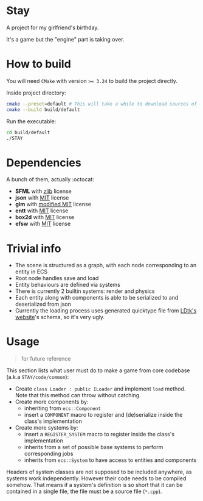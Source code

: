 # Stay

A project for my girlfriend's birthday.

It's a game but the "engine" part is taking over.

# How to build
You will need `CMake` with version `>= 3.24` to build the project directly.

Inside project directory:
```sh
cmake --preset=default # This will take a while to download sources of dependencies
cmake --build build/default
```
Run the executable:
```sh
cd build/default
./STAY
```

# Dependencies

A bunch of them, actually :octocat:
* **SFML** with [zlib](https://github.com/SFML/SFML/blob/2.6.x/license.md) license
* **json** with [MIT](https://github.com/nlohmann/json/blob/develop/LICENSE.MIT) license
* **glm** with [modified MIT](https://github.com/g-truc/glm/blob/master/manual.md#-licenses) license
* **entt** with [MIT](https://github.com/skypjack/entt/blob/v3.12.x/LICENSE) license
* **box2d** with [MIT](https://github.com/erincatto/box2d/blob/main/LICENSE) license
* **efsw** with [MIT](https://github.com/SpartanJ/efsw/blob/master/LICENSE) license

# Trivial info

* The scene is structured as a graph, with each node corresponding to an entity in ECS
* Root node handles save and load
* Entity behaviours are defined via systems
* There is currently 2 builtin systems: render and physics
* Each entity along with components is able to be serialized to and deserialized from json
* Currently the loading process uses generated quicktype file from [LDtk's website](https://ldtk.io/docs/game-dev/json-overview/json-schema/)'s schema, so it's very ugly.

# Usage

> for future reference

This section lists what user must do to make a game from core codebase (a.k.a `STAY/code/common`):

* Create `class Loader : public ILoader` and implement `load` method. Note that this method can throw without catching.
* Create more components by:
    * inheriting from `ecs::Component`
    * insert a `COMPONENT` macro to register and (de)serialize inside the class's implementation
* Create more systems by:
    * insert a `REGISTER_SYSTEM` macro to register inside the class's implementation
    * inherits from a set of possible base systems to perform corresponding jobs
    * inherits from `ecs::System` to have access to entities and components

Headers of system classes are not supposed to be included anywhere, as systems work independently. However their code needs to be compiled somehow. That means if a system's definition is so short that it can be contained in a single file, the file must be a source file (`*.cpp`).
